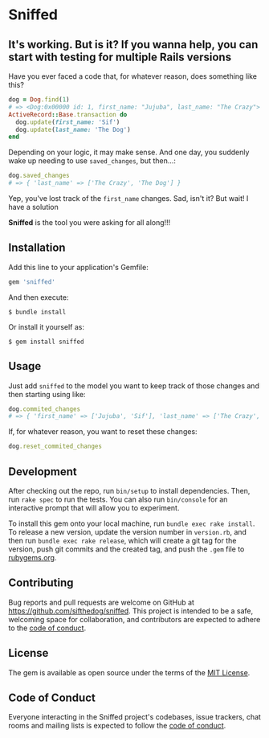 # Sniffed

## It's working. But is it? If you wanna help, you can start with testing for multiple Rails versions

Have you ever faced a code that, for whatever reason, does something like this?
```ruby
dog = Dog.find(1)
# => <Dog:0x00000 id: 1, first_name: "Jujuba", last_name: "The Crazy">
ActiveRecord::Base.transaction do
  dog.update(first_name: 'Sif')
  dog.update(last_name: 'The Dog')
end
```

Depending on your logic, it may make sense. And one day, you suddenly wake up needing to use `saved_changes`, but then...:
```ruby
dog.saved_changes
# => { 'last_name' => ['The Crazy', 'The Dog'] }
```

Yep, you've lost track of the `first_name` changes. Sad, isn't it? But wait! I have a solution

**Sniffed** is the tool you were asking for all along!!!

## Installation

Add this line to your application's Gemfile:

```ruby
gem 'sniffed'
```

And then execute:

    $ bundle install

Or install it yourself as:

    $ gem install sniffed

## Usage

Just add `sniffed` to the model you want to keep track of those changes and then starting using like:

```ruby
dog.commited_changes
# => { 'first_name' => ['Jujuba', 'Sif'], 'last_name' => ['The Crazy', 'The Dog'] }
```

If, for whatever reason, you want to reset these changes:

```ruby
dog.reset_commited_changes
```

## Development

After checking out the repo, run `bin/setup` to install dependencies. Then, run `rake spec` to run the tests. You can also run `bin/console` for an interactive prompt that will allow you to experiment.

To install this gem onto your local machine, run `bundle exec rake install`. To release a new version, update the version number in `version.rb`, and then run `bundle exec rake release`, which will create a git tag for the version, push git commits and the created tag, and push the `.gem` file to [rubygems.org](https://rubygems.org).

## Contributing

Bug reports and pull requests are welcome on GitHub at https://github.com/sifthedog/sniffed. This project is intended to be a safe, welcoming space for collaboration, and contributors are expected to adhere to the [code of conduct](https://github.com/sifthedog/sniffed/blob/master/CODE_OF_CONDUCT.md).

## License

The gem is available as open source under the terms of the [MIT License](https://opensource.org/licenses/MIT).

## Code of Conduct

Everyone interacting in the Sniffed project's codebases, issue trackers, chat rooms and mailing lists is expected to follow the [code of conduct](https://github.com/sifthedog/sniffed/blob/master/CODE_OF_CONDUCT.md).
